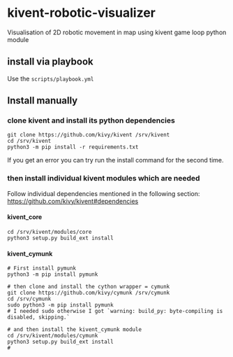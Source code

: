 # kivent-robotic-visualizer
Visualisation of 2D robotic movement in map using kivent game loop python module


## install via playbook

Use the `scripts/playbook.yml`

## Install manually

### clone kivent and install its python dependencies
```
git clone https://github.com/kivy/kivent /srv/kivent
cd /srv/kivent
python3 -m pip install -r requirements.txt
```
If you get an error you can try run the install command for the second time.

### then install individual kivent modules which are needed
Follow individual dependencies mentioned in the following section: https://github.com/kivy/kivent#dependencies
#### kivent_core
```
cd /srv/kivent/modules/core
python3 setup.py build_ext install
```

#### kivent_cymunk
```
# First install pymunk
python3 -m pip install pymunk

# then clone and install the cython wrapper = cymunk
git clone https://github.com/kivy/cymunk /srv/cymunk
cd /srv/cymunk
sudo python3 -m pip install pymunk
# I needed sudo otherwise I got `warning: build_py: byte-compiling is disabled, skipping.`

# and then install the kivent_cymunk module
cd /srv/kivent/modules/cymunk
python3 setup.py build_ext install
#
```

